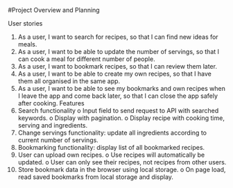 #Project Overview and Planning

User stories

1. As a user, I want to search for recipes, so that I can find new ideas for meals.
2. As a user, I want to be able to update the number of servings, so that I can cook a meal for different number of people.
3. As a user, I want to bookmark recipes, so that I can review them later.
4. As a user, I want to be able to create my own recipes, so that I have them all organised in the same app.
5. As a user, I want to be able to see my bookmarks and own recipes when I leave the app and come back later, so that I can close the app safely after cooking.
   Features
6. Search functionality
   o Input field to send request to API with searched keywords.
   o Display with pagination.
   o Display recipe with cooking time, serving and ingredients.
7. Change servings functionality: update all ingredients according to current number of servings.
8. Bookmarking functionality: display list of all bookmarked recipes.
9. User can upload own recipes.
   o Use recipes will automatically be updated.
   o User can only see their recipes, not recipes from other users.
10. Store bookmark data in the browser using local storage.
    o On page load, read saved bookmarks from local storage and display.
